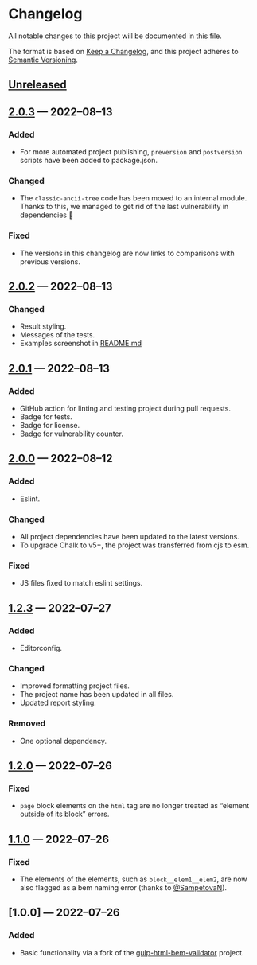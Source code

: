 # Changelog

All notable changes to this project will be documented in this file.

The format is based on [Keep a Changelog](https://keepachangelog.com/en/1.0.0/), and this project adheres to [Semantic Versioning](https://semver.org/spec/v2.0.0.html).

## [Unreleased]

## [2.0.3] — 2022–08–13

### Added

- For more automated project publishing, `preversion` and `postversion` scripts have been added to package.json.

### Changed

- The `classic-ancii-tree` code has been moved to an internal module. Thanks to this, we managed to get rid of the last vulnerability in dependencies 🎉

### Fixed

- The versions in this changelog are now links to comparisons with previous versions.

## [2.0.2] — 2022–08–13

### Changed

- Result styling.
- Messages of the tests.
- Examples screenshot in [README.md](README.md)


## [2.0.1] — 2022–08–13

### Added

- GitHub action for linting and testing project during pull requests.
- Badge for tests.
- Badge for license.
- Badge for vulnerability counter.

## [2.0.0] — 2022–08–12

### Added

- Eslint.

### Changed

- All project dependencies have been updated to the latest versions.
- To upgrade Chalk to v5+, the project was transferred from cjs to esm.

### Fixed

- JS files fixed to match eslint settings.

## [1.2.3] — 2022–07–27

### Added

- Editorconfig.

### Changed

- Improved formatting project files.
- The project name has been updated in all files.
- Updated report styling.

### Removed

- One optional dependency.

## [1.2.0] — 2022–07–26

### Fixed

- `page` block elements on the `html` tag are no longer treated as “element outside of its block” errors.

## [1.1.0] — 2022–07–26

### Fixed

- The elements of the elements, such as `block__elem1__elem2`, are now also flagged as a bem naming error (thanks to [@SampetovaN](https://github.com/SampetovaN)).

## [1.0.0] — 2022–07–26

### Added

- Basic functionality via a fork of the [gulp-html-bem-validator](https://github.com/dDenysS/gulp-html-bem-validator/) project.

[unreleased]: https://github.com/firefoxic/gulp-html-bemlinter/compare/v2.0.3...HEAD
[2.0.3]: https://github.com/firefoxic/gulp-html-bemlinter/compare/v2.0.2...v2.0.3
[2.0.2]: https://github.com/firefoxic/gulp-html-bemlinter/compare/v2.0.1...v2.0.2
[2.0.1]: https://github.com/firefoxic/gulp-html-bemlinter/compare/v2.0.0...v2.0.1
[2.0.0]: https://github.com/firefoxic/gulp-html-bemlinter/compare/v1.2.3...v2.0.0
[1.2.3]: https://github.com/firefoxic/gulp-html-bemlinter/compare/v1.2.0...v1.2.3
[1.2.0]: https://github.com/firefoxic/gulp-html-bemlinter/compare/v1.1.0...v1.2.0
[1.1.0]: https://github.com/firefoxic/gulp-html-bemlinter/compare/v1.0.0...v1.1.0
[1.0.1]: https://github.com/firefoxic/gulp-html-bemlinter/releases/tag/v1.0.0

